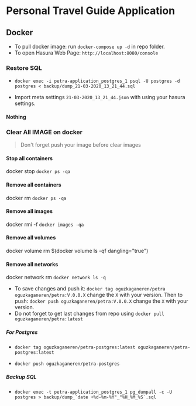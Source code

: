 # Personal Travel Guide Application

## Docker

- To pull docker image: run `docker-compose up -d` in repo folder.
- To open Hasura Web Page: `http://localhost:8080/console`

### Restore SQL

- `docker exec -i petra-application_postgres_1 psql -U postgres -d postgres < backup/dump_21-03-2020_13_21_44.sql`

- Import meta settings `21-03-2020_13_21_44.json` with using your hasura settings.

#### Nothing

### Clear All IMAGE on docker

> Don't forget push your image before clear images

#### Stop all containers

docker stop `docker ps -qa`

#### Remove all containers

docker rm `docker ps -qa`

#### Remove all images

docker rmi -f `docker images -qa`

#### Remove all volumes

docker volume rm \$(docker volume ls -qf dangling="true")

#### Remove all networks

docker network rm `docker network ls -q`

- To save changes and push it: `docker tag oguzkaganeren/petra oguzkaganeren/petra:V.0.0.X` change the `X` with your version. Then to push: `docker push oguzkaganeren/petra:V.0.0.X` change the `X` with your version.
- Do not forget to get last changes from repo using `docker pull oguzkaganeren/petra:latest`

##### For Postgres

- `docker tag oguzkaganeren/petra-postgres:latest oguzkaganeren/petra-postgres:latest`

- `docker push oguzkaganeren/petra-postgres`

##### Backup SQL

- `` docker exec -t petra-application_postgres_1 pg_dumpall -c -U postgres > backup/dump_`date +%d-%m-%Y"_"%H_%M_%S`.sql ``
